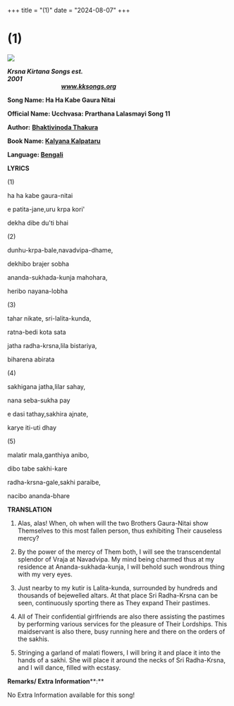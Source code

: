 +++
title = "(1)"
date = "2024-08-07"
+++

# (1)
**[![](http://kksongs.org/image_files/image002.jpg)](http://kksongs.org/)**

**_Krsna Kirtana Songs est. 2001_**                                                                                                                                                      **_www.kksongs.org_**

**Song Name: Ha Ha Kabe Gaura Nitai**

**Official Name: Ucchvasa: Prarthana Lalasmayi Song 11**

**Author:** [**Bhaktivinoda Thakura**](http://kksongs.org/authors/list/bhaktivinoda.html)

**Book Name: [Kalyana Kalpataru](http://kksongs.org/authors/kalyanakalpataru.html)**

**Language: [Bengali](http://kksongs.org/language/list/bengali.html)**

**LYRICS**

(1)

ha ha kabe gaura-nitai

e patita-jane,uru krpa kori'

dekha dibe du'ti bhai

(2)

dunhu-krpa-bale,navadvipa-dhame,

dekhibo brajer sobha

ananda-sukhada-kunja mahohara,

heribo nayana-lobha

(3)

tahar nikate, sri-lalita-kunda,

ratna-bedi kota sata

jatha radha-krsna,lila bistariya,

biharena abirata

(4)

sakhigana jatha,lilar sahay,

nana seba-sukha pay

e dasi tathay,sakhira ajnate,

karye iti-uti dhay

(5)

malatir mala,ganthiya anibo,

dibo tabe sakhi-kare

radha-krsna-gale,sakhi paraibe,

nacibo ananda-bhare

**TRANSLATION**

1) Alas, alas! When, oh when will the two Brothers Gaura-Nitai show Themselves to this most fallen person, thus exhibiting Their causeless mercy?

2) By the power of the mercy of Them both, I will see the transcendental splendor of Vraja at Navadvipa. My mind being charmed thus at my residence at Ananda-sukhada-kunja, I will behold such wondrous thing with my very eyes.

3) Just nearby to my kutir is Lalita-kunda, surrounded by hundreds and thousands of bejewelled altars. At that place Sri Radha-Krsna can be seen, continuously sporting there as They expand Their pastimes.

4) All of Their confidential girlfriends are also there assisting the pastimes by performing various services for the pleasure of Their Lordships. This maidservant is also there, busy running here and there on the orders of the sakhis.

5) Stringing a garland of malati flowers, I will bring it and place it into the hands of a sakhi. She will place it around the necks of Sri Radha-Krsna, and I will dance, filled with ecstasy.

**Remarks/ Extra Information****:**

No Extra Information available for this song!